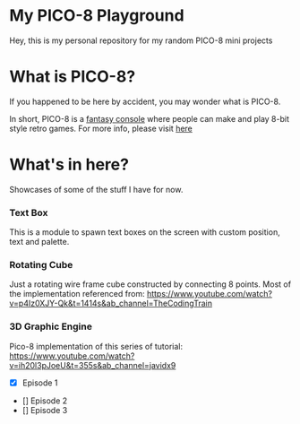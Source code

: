 # My PICO-8 Playground

Hey, this is my personal repository for my random PICO-8 mini projects

# What is PICO-8?

If you happened to be here by accident, you may wonder what is PICO-8.

In short, PICO-8 is a [fantasy console](https://en.wikipedia.org/wiki/Fantasy_video_game_console) where people can make and play
8-bit style retro games. For more info, please visit [here](https://www.lexaloffle.com/pico-8.php)

# What's in here? 

Showcases of some of the stuff I have for now.

### Text Box

This is a module to spawn text boxes on the screen with custom position, text and palette.

### Rotating Cube

Just a rotating wire frame cube constructed by connecting 8 points. Most of the implementation referenced from: https://www.youtube.com/watch?v=p4Iz0XJY-Qk&t=1414s&ab_channel=TheCodingTrain

### 3D Graphic Engine

Pico-8 implementation of this series of tutorial: https://www.youtube.com/watch?v=ih20l3pJoeU&t=355s&ab_channel=javidx9

- [x] Episode 1
- [] Episode 2
- [] Episode 3
